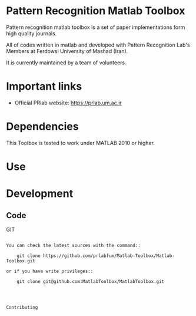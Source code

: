 Pattern Recognition Matlab Toolbox
==================================

Pattern recognition matlab toolbox is a set of paper implementations
form high quality journals.

All of codes written in matlab and developed with Pattern Recognition Lab's Members
at Ferdowsi University of Mashad (Iran). 

It is currently maintained by a team of volunteers.




Important links
===============

- Official PRlab website: https://prlab.um.ac.ir





Dependencies
============

This Toolbox is tested to work under MATLAB 2010 or higher.




Use
=======






Development
===========

Code
----

GIT
~~~

You can check the latest sources with the command::

    git clone https://github.com/prlabfum/Matlab-Toolbox/Matlab-Toolbox.git

or if you have write privileges::

    git clone git@github.com:MatlabToolbox/MatlabToolbox.git
    
    


Contributing
~~~~~~~~~~~~





